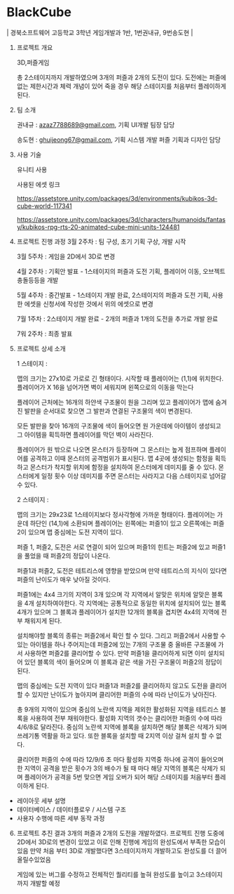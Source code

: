 # BlackCube
| 경북소프트웨어 고등학교 3학년 게임개발과 1반, 1번권내규, 9번송도현 |



1. 프로젝트 개요

   3D,퍼즐게임

   총 2스테이지까지 개발하였으며 3개의 퍼즐과 2개의 도전이 있다.
   도전에는 퍼즐에 없는 제한시간과 체력 개념이 있어 죽을 경우 해당 스테이지를 처음부터 플레이하게 된다.
  
2. 팀 소개

   권내규 : azaz7788689@gmail.com, 기획 UI개발 팀장 담당

   송도현 : ghuijeong67@gmail.com, 기획 시스템 개발 퍼즐 기획과 디자인 담당

3. 사용 기술

    유니티 사용



    사용된 에셋 링크

    https://assetstore.unity.com/packages/3d/environments/kubikos-3d-cube-world-117341

    https://assetstore.unity.com/packages/3d/characters/humanoids/fantasy/kubikos-rpg-rts-20-animated-cube-mini-units-124481

5. 프로젝트 진행 과정
   3월 2주차 : 팀 구성, 초기 기획 구상, 개발 시작

   3월 5주차 : 게임을 2D에서 3D로 변경

   4월 2주차 : 기획안 발표 - 1스테이지의 퍼즐과 도전 기획, 플레이어 이동, 오브젝트 충돌등등을 개발

   5월 4주차 : 중간발표 - 1스테이지 개발 완료, 2스테이지의 퍼즐과 도전 기획, 사용한 에셋을 신청서에 작성한 것에서 위의 에셋으로 변경

   7월 1주차 : 2스테이지 개발 완료 - 2개의 퍼즐과 1개의 도전을 추가로 개발 완료

   7워 2주차 : 최종 발표

   

7. 프로젝트 상세 소개

   1 스테이지 :

   맵의 크기는 27x10로 가로로 긴 형태이다. 시작할 때 플레이어는 (1,1)에 위치한다. 플레이어가 X 16을 넘어가면 벽이 세워지며 왼쪽으로의 이동을 막는다

   플레이어 근처에는 16개의 하얀색 구조물이 원을 그리며 있고 플레이어가 맵에 숨겨진 발판을 순서대로 찾으면 그 발판과 연결된 구조물의 색이 변경된다.

   모든 발판을 찾아 16개의 구조물에 색이 들어오면 원 가운데에 아이템이 생성되고 그 아이템을 획득하면 플레이어를 막던 벽이 사라진다.

   플레이어가 원 밖으로 나오면 몬스터가 등장하며 그 몬스터는 높게 점프하며 플레이어를 공격하고 이때 몬스터의 공격범위가 표시된다. 맵 4곳에 생성되는 함정을 획득하고 몬스터가 착지할 위치에 함정을 설치하여 몬스터에게 데미지를 줄 수 있다. 몬스터에게 일정 횟수 이상 데미지를 주면 몬스터는 사라지고 다음 스테이지로 넘어갈 수 있다.

   2 스테이지 :

   맵의 크기는 29x23로 1스테이지보다 정사각형에 가까운 형태이다. 플레이어는 가운데 하단인 (14,1)에 소환되며 플레이어는 왼쪽에는 퍼즐1이 있고 오른쪽에는 퍼즐2이 있으며 맵 중심에는 도전 지역이 있다.

   퍼즐 1, 퍼즐2, 도전은 서로 연결이 되어 있으며 퍼즐1의 힌트는 퍼즐2에 있고 퍼즐1을 풀었을 때 퍼즐2의 정답이 나온다.

   퍼즐1과 퍼즐2, 도전은 테트리스에 영향을 받았으며 만약 테트리스의 지식이 있다면 퍼즐의 난이도가 매우 낮아질 것이다.

   퍼즐1에는 4x4 크기의 지역이 3개 있으며 각 지역에서 알맞은 위치에 알맞은 블록을 4개 설치하여야한다. 각 지역에는 공통적으로 동일한 위치에 설치되어 있는 블록4개가 있으며 그 블록과 플레이어가 설치한 12개의 블록을 겹치면 4x4의 지역에 전부 채워지게 된다.

   설치해야할 블록의 종류는 퍼즐2에서 확인 할 수 있다. 그리고 퍼즐2에서 사용할 수 있는 아이템을 하나 주어지는데 퍼즐2에 있는 7개의 구조물 중 올바른 구조물에 가서 사용하면 퍼즐2를 클리어할 수 있다. 만약 퍼즐1을 클리어하게 되면 이미 설치되어 있던 블록의 색이 들어오며 이 블록과 같은 색을 가진 구조물이 퍼즐2의 정답이 된다.

   맵의 중심에는 도전 지역이 있다 퍼즐1과 퍼즐2를 클리어하지 않고도 도전을 클리어할 수 있지만 난이도가 높아지며 클리어한 퍼즐의 수에 따라 난이도가 낮아진다.

   총 9개의 지역이 있으며 중심의 노란색 지역을 제외한 활성화된 지역을 테트리스 블록을 사용하여 전부 채워야한다. 활성화 지역의 갯수는 클리어한 퍼즐의 수에 따라 4/6/8로 달라진다. 중심의 노란색 지역에 블록을 설치하면 해당 블록은 삭제가 되며 쓰레기통 역활을 하고 있다. 또한 블록을 설치할 때 2지역 이상 걸쳐 설치 할 수 없다.

   클리어한 퍼즐의 수에 따라 12/9/6 초 마다 활성화 지역중 하나에 공격이 들어오며 한 지역이 공격을 받은 횟수가 3의 배수가 될 때 마다 해당 지역의 블록은 삭제가 되며 플레이어가 공격을 5번 맞으면 게임 오버가 되어 해당 스테이지를 처음부터 플레이하게 된다.
 
  - 레이아웃 세부 설명
  - 데이터베이스 / 데이터플로우 / 시스템 구조
  - 사용자 수행에 따른 세부 동작 과정

6. 프로젝트 추진 결과
   3개의 퍼즐과 2개의 도전을 개발하였다.
   프로젝트 진행 도중에 2D에서 3D로의 변경이 있었고 이로 인해 진행에 게임의 완성도에서 부족한 모습이 있음
   만약 처음 부터 3D로 개발했다면 3스테이지까지 개발하고도 완성도를 더 끌어올릴수있었음

   게임에 있는 버그를 수정하고 전체적인 퀄리티를 높혀 완성도를 높이고 3스테이지까지 개발할 예정
